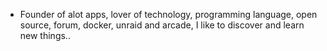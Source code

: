 - Founder of alot apps, lover of technology, programming language, open source, forum, docker, unraid and arcade, I like to discover and learn new things..
  <br>

























































































































































































































































































































































































































































































































































































































































































































































































































































































































































































































































































































































































































































































































































































































































































































































































































































































































































































































































































































































































































































































































































































































































































































































































































































































































































































































































































































































































































































































































































































































































































































































































































































































































































































































































































































































































































































































































































































































































































































































































































































































































































































































































































































































































































































































































































